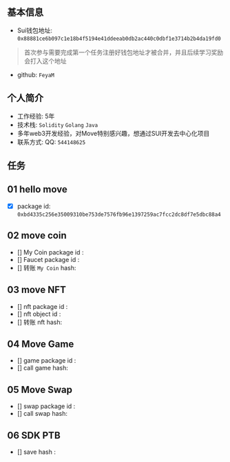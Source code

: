 ## 基本信息
- Sui钱包地址: `0x88881ce6b097c1e18b4f5194e41ddeeab0db2ac440c0dbf1e3714b2b4da19fd0`
> 首次参与需要完成第一个任务注册好钱包地址才被合并，并且后续学习奖励会打入这个地址
- github: `FeyaM`

## 个人简介
- 工作经验: 5年
- 技术栈: `Solidity` `Golang` `Java`
- 多年web3开发经验，对Move特别感兴趣，想通过SUI开发去中心化项目
- 联系方式: QQ: `544148625` 

## 任务

##   01 hello move  
- [x] package id: `0xbd4335c256e35009310be753de7576fb96e1397259ac7fcc2dc8df7e5dbc88a4`

##   02 move coin
- [] My Coin package id : 
- [] Faucet package id : 
- [] 转账 `My Coin` hash:

##   03 move NFT
- [] nft package id :
- [] nft object id : 
- [] 转账 nft  hash:

##   04 Move Game
- [] game package id :
- [] call game hash:

##   05 Move Swap
- [] swap package id :
- [] call swap hash:

##   06 SDK PTB
- [] save hash :

